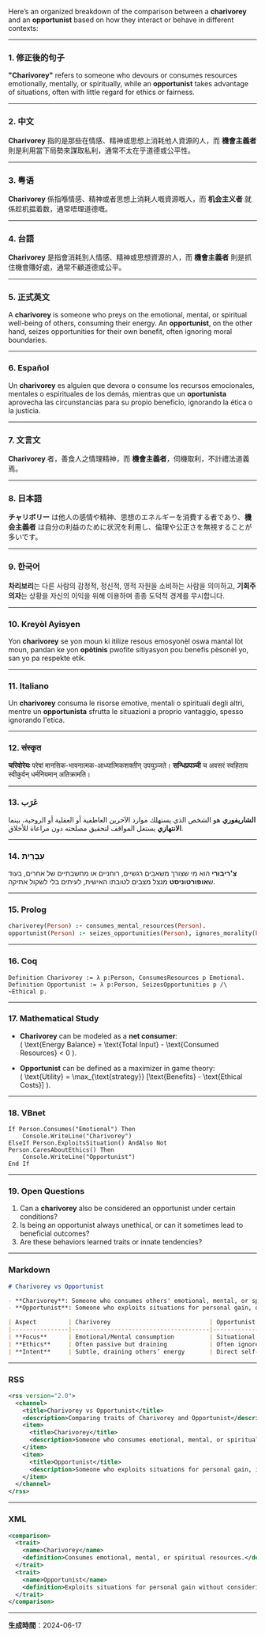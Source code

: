 Here’s an organized breakdown of the comparison between a **charivorey** and an **opportunist** based on how they interact or behave in different contexts:

---

### 1. 修正後的句子  
**"Charivorey"** refers to someone who devours or consumes resources emotionally, mentally, or spiritually, while an **opportunist** takes advantage of situations, often with little regard for ethics or fairness.  

---

### 2. 中文  
**Charivorey** 指的是那些在情感、精神或思想上消耗他人資源的人，而 **機會主義者** 則是利用當下局勢來謀取私利，通常不太在乎道德或公平性。  

---

### 3. 粤语  
**Charivorey** 係指喺情感、精神或者思想上消耗人嘅資源嘅人，而 **机会主义者** 就係趁机揾着数，通常唔理道德嘅。  

---

### 4. 台語  
**Charivorey** 是指會消耗別人情感、精神或思想資源的人，而 **機會主義者** 則是抓住機會賺好處，通常不顧道德或公平。  

---

### 5. 正式英文  
A **charivorey** is someone who preys on the emotional, mental, or spiritual well-being of others, consuming their energy. An **opportunist**, on the other hand, seizes opportunities for their own benefit, often ignoring moral boundaries.  

---

### 6. Español  
Un **charivorey** es alguien que devora o consume los recursos emocionales, mentales o espirituales de los demás, mientras que un **oportunista** aprovecha las circunstancias para su propio beneficio, ignorando la ética o la justicia.  

---

### 7. 文言文  
**Charivorey** 者，善食人之情理精神，而 **機會主義者**，伺機取利，不計禮法道義焉。  

---

### 8. 日本語  
**チャリボリー** は他人の感情や精神、思想のエネルギーを消費する者であり、**機会主義者** は自分の利益のために状況を利用し、倫理や公正さを無視することが多いです。  

---

### 9. 한국어  
**차리보리**는 다른 사람의 감정적, 정신적, 영적 자원을 소비하는 사람을 의미하고, **기회주의자**는 상황을 자신의 이익을 위해 이용하며 종종 도덕적 경계를 무시합니다.  

---

### 10. Kreyòl Ayisyen  
Yon **charivorey** se yon moun ki itilize resous emosyonèl oswa mantal lòt moun, pandan ke yon **opòtinis** pwofite sitiyasyon pou benefis pèsonèl yo, san yo pa respekte etik.  

---

### 11. Italiano  
Un **charivorey** consuma le risorse emotive, mentali o spirituali degli altri, mentre un **opportunista** sfrutta le situazioni a proprio vantaggio, spesso ignorando l'etica.  

---

### 12. संस्कृत  
**चरिवोरेयः** परेषां मानसिक-भावनात्मक-आध्यात्मिकशक्तीन् उपयुञ्जते। **सन्धिप्रपञ्ची** च अवसरं स्वहिताय स्वीकुर्वन् धर्मनियमान् अतिक्रामति।  

---

### 13. عَرَب  
**الشاريفوري** هو الشخص الذي يستهلك موارد الآخرين العاطفية أو العقلية أو الروحية، بينما **الانتهازي** يستغل المواقف لتحقيق مصلحته دون مراعاة للأخلاق.  

---

### 14. עִבְרִית  
**צ'ריבורי** הוא מי שצורך משאבים רגשיים, רוחניים או מחשבתיים של אחרים, בעוד ש**אופורטוניסט** מנצל מצבים לטובתו האישית, לעיתים בלי לשקול אתיקה.  

---

### 15. Prolog  
```prolog
charivorey(Person) :- consumes_mental_resources(Person).
opportunist(Person) :- seizes_opportunities(Person), ignores_morality(Person).
```  

---

### 16. Coq  
```coq
Definition Charivorey := λ p:Person, ConsumesResources p Emotional.  
Definition Opportunist := λ p:Person, SeizesOpportunities p /\ ~Ethical p.
```  

---

### 17. Mathematical Study  
- **Charivorey** can be modeled as a **net consumer**:  
  \( \text{Energy Balance} = \text{Total Input} - \text{Consumed Resources} < 0 \).  

- **Opportunist** can be defined as a maximizer in game theory:  
  \( \text{Utility} = \max_{\text{strategy}} [\text{Benefits} - \text{Ethical Costs}] \).  

---

### 18. VBnet  
```vbnet
If Person.Consumes("Emotional") Then  
    Console.WriteLine("Charivorey")  
ElseIf Person.ExploitsSituation() AndAlso Not Person.CaresAboutEthics() Then  
    Console.WriteLine("Opportunist")  
End If  
```  

---

### 19. Open Questions  
1. Can a **charivorey** also be considered an opportunist under certain conditions?  
2. Is being an opportunist always unethical, or can it sometimes lead to beneficial outcomes?  
3. Are these behaviors learned traits or innate tendencies?  

---

### Markdown  
```markdown
# Charivorey vs Opportunist

- **Charivorey**: Someone who consumes others' emotional, mental, or spiritual resources.  
- **Opportunist**: Someone who exploits situations for personal gain, often without regard for ethics.  

| Aspect         | Charivorey                            | Opportunist                       |
|----------------|---------------------------------------|-----------------------------------|
| **Focus**      | Emotional/Mental consumption          | Situational exploitation          |
| **Ethics**     | Often passive but draining            | Often ignores ethics              |
| **Intent**     | Subtle, draining others’ energy       | Direct self-benefit               |
```

---

### RSS  
```xml
<rss version="2.0">
  <channel>
    <title>Charivorey vs Opportunist</title>
    <description>Comparing traits of Charivorey and Opportunist</description>
    <item>
      <title>Charivorey</title>
      <description>Someone who consumes emotional, mental, or spiritual resources of others.</description>
    </item>
    <item>
      <title>Opportunist</title>
      <description>Someone who exploits situations for personal gain, ignoring ethics.</description>
    </item>
  </channel>
</rss>
```

---

### XML  
```xml
<comparison>
  <trait>
    <name>Charivorey</name>
    <definition>Consumes emotional, mental, or spiritual resources.</definition>
  </trait>
  <trait>
    <name>Opportunist</name>
    <definition>Exploits situations for personal gain without considering ethics.</definition>
  </trait>
</comparison>
```

---

**生成時間**：2024-06-17
